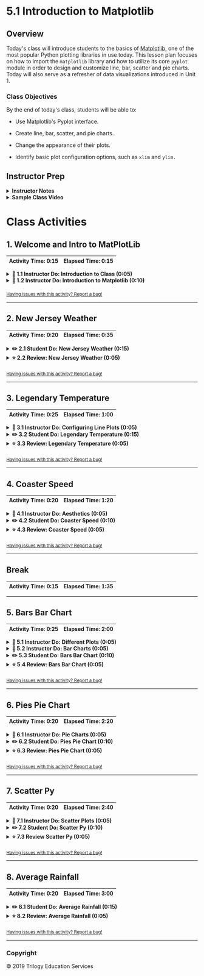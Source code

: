 # 5.1 Introduction to Matplotlib

## Overview

Today's class will introduce students to the basics of [Matplotlib](http://Matplotlib.org/), one of the most popular Python plotting libraries in use today. This lesson plan focuses on how to import the `matplotlib` library and how to utilize its core `pyplot` module in order to design and customize line, bar, scatter and pie charts. Today will also serve as a refresher of data visualizations introduced in Unit 1.

### Class Objectives

By the end of today's class, students will be able to:

* Use Matplotlib's Pyplot interface.

* Create line, bar, scatter, and pie charts.

* Change the appearance of their plots.

* Identify basic plot configuration options, such as `xlim` and `ylim.`

## Instructor Prep

<details>
  <summary><strong>Instructor Notes</strong></summary>

* A note on potential errors caused by the Matplotlib library:

  * `%matplotlib notebook` is used in a number of activities. It not only makes a plot interactive, but it also allows it to be updated after the initial plot. If students encounter weirdness during the activities, check to see that they use this line before importing the plotting libraries.

  * Ideally, students should update their Matplotlib to version 2.2 or newer. A bug with earlier versions resizes plots after an image is exported with the `savefig` method.

* The solutions to most of today's activities are fairly simple. The instructor should approach each exercise by presenting the expected output, briefly discussing the code used to generate it, and sharing the final image, but withholding the example code until the activity review.

  * This is to encourage students to develop the habit of exploring the Matplotlib documentation. A large part of the process of developing plots with the library is reading [examples](http://Matplotlib.org/examples/index.html), so it is important for them to become accustomed to this workflow.

* Please refer to our [Student FAQs?](../../../05-Instructor-Resources/README.md#unit-05-matplotlib) for answers to questions frequently asked by students of this program. If you have any recommendations for additional questions, feel free to log an issue or a pull request with your desired additions.

* Have your TAs refer to the [Time Tracker](TimeTracker.xlsx) to stay on track.

* Lastly, as a reminder, these slideshows are for instructor use only; when distributing slides to students, please first export the slides to a PDF file. You may then distribute the PDF file through Slack.

</details>

<details>
  <summary><strong>Sample Class Video</strong></summary>

* To view an example class lecture, see: [Class Video](https://codingbootcamp.hosted.panopto.com/Panopto/Pages/Viewer.aspx?id=ec176c10-1f37-4547-8e89-0e598aa6d66a). Note that video may not reflect the latest lesson plan.

</details>

# Class Activities

## 1. Welcome and Intro to MatPlotLib

| Activity Time:       0:15 |  Elapsed Time:      0:15  |
|---------------------------|---------------------------|

<details>
  <summary><strong>📣 1.1 Instructor Do: Introduction to Class (0:05)</strong></summary>

* Open the [slideshow](https://docs.google.com/presentation/d/1pJMdqh6TjdRAiZzT0y8dgeUYSTwRMODxB6MLyvOxacI) and use slides 1–4 to as you cover the following talking points:

  * This week we will be learning how to plot and analyze our datasets using Python.

  * Today's class will introduce students to Matplotlib, one of the most popular Python charting libraries in use.

  * We will focus in particular on familiarizing ourselves with the basics of a module named Pyplot, which we can use to create simple charts quickly.

* Slack out the [Student Guide](../StudentGuide.md), which contains the class objectives and useful links that students can refer to during this week's activities.

</details>

<details>
  <summary><strong>📣 1.2 Instructor Do: Introduction to Matplotlib (0:10)</strong></summary>

* Open the [slideshow](https://docs.google.com/presentation/d/1pJMdqh6TjdRAiZzT0y8dgeUYSTwRMODxB6MLyvOxacI)  and use slides 5–10 to accompany the beginning of this demonstration.

* Open and run [01-Ins_BasicLineGraphs/exponential_chart.ipynb](Activities/01-Ins_BasicLineGraphs/Solved/exponential_chart.ipynb) in Jupyter Notebook to show students how Pyplot can be used to create an exponential line plot. Be sure to cover the following talking points:

  * The NumPy library is often used alongside Pyplot. This package contains plenty of built-in methods for generating data.

  * `np.arange(start, end, step)` creates a list of numbers from `start` to `end`, where each number in the list is a `step` away from the next ones.

  * The `e_x` list is created using a list comprehension. List comprehensions allow lists to be created using mathematic formulas. For example, the one being used in this application takes values from the `x_axis` list one at a time, finds the exponent, and stores the response within a list.

    ![NumPy and List Comprehensions](Images/01-IntroToMatPlot_Lists.png)

  * Matplotlib allows users to generate plots by setting one list as the x-axis and another as the y-axis. It really is as simple as calling `plt.plot()`, passing those 2 lists through as parameters, and then calling `plt.show()` to print the chart to the screen.

  * Matplotlib handles the details of painting charts to the screen, but the programmer has full control over each stage of the drawing process if they really need it. By using `plt.xlabel()` and `plt.ylabel`, for example, users can easily add axis titles to their charts.

    ![Drawing a Line Chart](Images/01-IntroToMatPlot_MakeChart.png)

* Open and run [01-Ins_BasicLineGraphs/SinCos.ipynb](Activities/01-Ins_BasicLineGraphs/Solved/sin_cos.ipynb) in Jupyter Notebook to show students how Pyplot can be used to create a plot with multiple lines. Be sure to cover the following talking points:

  * `np.arange()`, `np.sin()`, and `np.cos()` are all being used to create the lists for the application's charts.

  * Charting multiple lines on the same chart is as simple as calling `plt.plot()` 2 times and providing Pyplot with different values.

    ![Sin and Cos](Images/01-IntroToMatPlot_SinCos.png)

  * While this plot is very simple, it introduces all of the major tools required to build much prettier plots in the future.

* Remind students that visualizations of data are valuable for far more than aesthetics. Trends and human insights buried within complex datasets are often clearest when the data is visualized in some way.

* Open the [Bay Area Weather blog post](https://blog.plon.io/tutorials/weather-data-for-san-francisco-bay-area-a-python-pandas-and-matplotlib-tutorial/), or just the [image](Images/01-temperature.png) and point out that the trend that each city follows is clear from the graphic but may _not_ be obvious in a table.

    ![Bay Area Weather screenshot](Images/01-temperature.png)

</details>

<sub>[Having issues with this activity? Report a bug!](https://form.jotform.com/93104673884161?activityTitle=1.%20Intro%20to%20Matplotlib&lessonTitle=Introduction%20to%20Matplotlib&lessonNumber=5.1)</sub>

- - -

## 2. New Jersey Weather

| Activity Time:       0:20 |  Elapsed Time:      0:35  |
|---------------------------|---------------------------|

<details>
  <summary><strong>✏️ 2.1 Student Do: New Jersey Weather (0:15)</strong></summary>

* **File:** [02-Stu_NJTemp/Unsolved/nj_temp.ipynb](Activities/02-Stu_NJTemp/Unsolved/nj_temp.ipynb)

* **Instructions:** [README](Activities/02-Stu_NJTemp/README.md)

* In this activity, students will create a series of line plots using temperature data from New Jersey.

* Open [02-Stu_NJTemp/Solved/NJ_temp.ipynb](Activities/02-Stu_NJTemp/Solved/NJ_temp.ipynb) in the Jupyter Notebook and run the code to show the end results of the application.

* You may choose to open the [slideshow](https://docs.google.com/presentation/d/1pJMdqh6TjdRAiZzT0y8dgeUYSTwRMODxB6MLyvOxacI) and use slides 11–13 to accompany this activity.

</details>

<details>
  <summary><strong>⭐ 2.2 Review: New Jersey Weather (0:05)</strong></summary>

* Open [02-Stu_NJTemp/nj_temp.ipynb](Activities/02-Stu_NJTemp/Solved/NJ_temp.ipynb) within the Jupyter Notebook and go through the code line by line with the class, answering whatever questions they may have.

  * A list of numbers ranging from 1 to 12 are created using `np.arange(1,13,1)`. The parameters passed tell NumPy to start at 1 and finish before 13, and that each value should be 1 greater than the last.

  * In order to create the Fahrenheit chart, simply pass the `x_axis` and `points` lists into `plt.plot()` and then run `plt.show()`.

    ![Fahrenheit Plot](Images/02-NJTemp_Fahrenheit.png)

  * To convert the values within the points list to Celsius, use a list comprehension where each value in the initial list is passed through the following formula: (x-32) * 0.56.

    ![Celsius Plot](Images/02-NJTemp_Celsius.png)

  * Showing both lines on a single chart is as simple as running the code for drawing both of the charts within the same cell and then using the `plt.show()` method.

</details>

<sub>[Having issues with this activity? Report a bug!](https://form.jotform.com/93104673884161?activityTitle=2.%20New%20Jersey%20Weather&lessonTitle=Introduction%20to%20Matplotlib&lessonNumber=5.1)</sub>

- - -

## 3. Legendary Temperature

| Activity Time:       0:25 |  Elapsed Time:      1:00  |
|---------------------------|---------------------------|

<details>
  <summary><strong>📣 3.1 Instructor Do: Configuring Line Plots (0:05)</strong></summary>

* Open the [slideshow](https://docs.google.com/presentation/d/1pJMdqh6TjdRAiZzT0y8dgeUYSTwRMODxB6MLyvOxacI) and use slides 14–17 to accompany the beginning of this demonstration as you cover the following talking points:

  * Matplotlib's basic line plots are rather bland.

  * Matplotlib offers considerable control over the details of our plots' appearances.

  * The easiest way to change the way things look in Matplotlib is to use **keyword arguments** to configure the behavior of `plot`.

* Slack out the updated sine and cosine example titled [03-Ins_ConfiguringLinePlots/line_config.ipynb](Activities/03-Ins_ConfiguringLinePlots/Solved/line_config.ipynb) and open the code within Jupyter Notebook. Explain the following:

  * While not massively different aesthetically, this new version of the sin/cos plot does introduce some additional components.

  * `plt.hlines()` is used to draw a horizontal line. This method takes in 3 parameters: the _y_ value across which the line will be drawn, the _x_ value where the line will start, and the _x_ value where the line will end.

  * The transparency of the horizontal line can also be set using the `alpha=` keyword and passing a number between 0 and 1. This setting is possible with most Matplotlib plotting functions.

    ![Horizontal Line](Images/03-LineConfiguration_HLines.png)

* Draw attention to the lines being drawn and set to `sin_handle,` and `cos_handle,` and explain:

  * `pyplot.plot` returns a list of the lines that were added to the plot.

  * This bit of code is using argument unpacking to select only the first line from that list of lines.

  * So, calling the `sine_handle` is a reference to the lines object.

  * `plt.plot()` can take in more parameters than just the **x** and **y** values for the line being charted. For example, the markers for a plot can be set using `marker=`, the color of a plot can be set using `color=`, and the label for a line can be set using `label=`.

    ![Tupled Plots](Images/03-LineConfiguration_Tupled.png)

  * The `plt.legend()` method allows the user to create a legend for their chart. The `loc` argument is used to set the location of the legend on the chart.

  * While the `plt.show()` command has not changed, a new line called `plt.savefig()` has been added which will save a version of the chart to an external file. Simply pass the file path desired as a parameter to save the image.

    ![Adding Legends](Images/03-LineConfiguration_Legend.png)

* Explain that the different [markers](http://Matplotlib.org/api/markers_api.html) and [colors](http://Matplotlib.org/api/colors_api.html) are available in the documentation, which students are encouraged to peruse when building their plots.

</details>

<details>
  <summary><strong>✏️ 3.2 Student Do: Legendary Temperature (0:15)</strong></summary>

* **File:** [avg_temp.png](Activities/04-Stu_LegendaryTemperature/Images/avg_temp.png)

* **Instructions:** [README](Activities/04-Stu_LegendaryTemperature/README.md)

  * In this activity, students will edit the line plots they created earlier so that these charts are more visually interesting.

* Encourage students to play with additional configuration options beyond those asked for. Slack out links to the Matplotlib API so that students can play around with the library when they finish the activity.

* You may choose to open the [slideshow](https://docs.google.com/presentation/d/1pJMdqh6TjdRAiZzT0y8dgeUYSTwRMODxB6MLyvOxacI) and use slides 18–20 to accompany this activity. Otherwise, show the students what chart they will be attempting to create.

![avg_temp.png](Activities/04-Stu_LegendaryTemperature/Images/avg_temp.png)

</details>

<details>
  <summary><strong>⭐ 3.3 Review: Legendary Temperature (0:05)</strong></summary>

* Open [04-Stu_LegendaryTemperature/legendary_temp.ipynb](Activities/04-Stu_LegendaryTemperature/Solved/legendary_temp.ipynb) within the Jupyter Notebook and go through the code line by line with the class, answering whatever questions they may have. Cover the following talking points:

  * Both `fahrenheit` and `celsius` are followed by commas to set them as tuples. This is crucial because `plt.legend()` expects to be handed tuples within its `handles` parameter and would return an error otherwise.

  * The `loc` parameter of `plt.legend()` has been set to "best" within this application. This allows Matplotlib to decide where to place the legend so that it does not get in the way.

    ![Plot Formatting Code](Images/04-LegendaryTemp_Formatting.png)

* Check with the class to see what interesting formatting options they uncovered during this activity and ask a couple of them to come up and explain their code to the class.

</details>

<sub>[Having issues with this activity? Report a bug!](https://form.jotform.com/93104673884161?activityTitle=3.%20Legendary%20Temperature&lessonTitle=Introduction%20to%20Matplotlib&lessonNumber=5.1)</sub>

- - -

## 4. Coaster Speed

| Activity Time:       0:20 |  Elapsed Time:      1:20  |
|---------------------------|---------------------------|

<details>
  <summary><strong>📣 4.1 Instructor Do: Aesthetics (0:05)</strong></summary>

* Open the [slideshow](https://docs.google.com/presentation/d/1pJMdqh6TjdRAiZzT0y8dgeUYSTwRMODxB6MLyvOxacI) and use slides 21–27 to accompany the beginning of this demo while covering the following talking points:

  * The best plots, like the best code, are easy to read. Emphasize that this is different from being beautiful. Graphics need not be artistic, but they should be easy to understand.

  * Some ways to improve readability include:

    * Adding labels to the x-axis

    * Adding labels to the y-axis

    * Adding titles to plots

    * Limiting the extent of the plot to bound the plot's data points

  * In some cases, adding grids can also help but this can be very situational.

  * Adding labels ensures that the graphic remains honest and easy to understand, even in cases where the visualization is not immediately transparent to most viewers, such as with [Sankey diagrams](https://en.wikipedia.org/wiki/Sankey_diagram).

  * Limiting the extent of the plot maximizes the [data-to-ink ratio](https://infovis-wiki.net/wiki/Data-Ink_Ratio) and constrains the plot to display only relevant information.

* Open the [basic aesthetics added to sine and cosine plot](Images/05-Aesthetics_Output.png). Explain the following:

  * This plot is not yet attractive but is more readable than the previous plots, thanks to the labels and changes being made to the x-axis.

  * `plt.xlabel()`, `plt.ylabel()`, and `plt.title()` are fairly self-explanatory. Simply pass a string into them as a parameter, and the labels and title will be drawn onto the chart.

  * `plt.xlim()` and `plt.ylim()` are used to set where the axes for the chart should begin and end. Matplotlib will naturally create charts with a lot of empty space and these methods can help to limit that.

  * `plt.grid()` is also fairly obvious. Through its use, gridlines are added to the chart.

    ![updated sine and cosine plot](Activities/05-Ins_Aesthetics/Images/sin_cos_with_markers.png)

</details>

<details>
  <summary><strong>✏️ 4.2 Student Do: Coaster Speed (0:10)</strong></summary>

* **File:** [Coaster Speed Chart](Activities/06-Stu_RollerCoaster/Images/CoasterSpeed.png)

* **Instructions:** [README](Activities/06-Stu_RollerCoaster/README.md)

* In this activity, students will create a line chart that graphs the speed of a roller coaster over time. They will then style the chart and add some aesthetics to it.

* You may choose to open the [slideshow](https://docs.google.com/presentation/d/1pJMdqh6TjdRAiZzT0y8dgeUYSTwRMODxB6MLyvOxacI) and use slides 28–30 to accompany this activity. Otherwise show the students what chart they will be attempting to create.

![Coaster Speed Chart](Images/06-CoasterSpeed_Output.png)

</details>

<details>
  <summary><Strong>⭐ 4.3 Review: Coaster Speed (0:05)</strong></summary>

* Open up [06-Stu_RollerCoaster/coaster_speed.ipynb](Activities/06-Stu_RollerCoaster/Solved/coaster_speed.ipynb) within the Jupyter Notebook and go through the code line by line with the class, answering whatever questions they may have. Cover the following talking points:

  * `plt.title()`, `plt.xlabel()`, and `plt.ylabel()` are used to set the title and axis labels.

  * `plt.xlim()` and `plt.ylim()` are set so that there is as little empty space as possible on the chart while still making it understandable.

    ![Coaster Code](Images/06-CoasterSpeed_Code.png)

</details>

<sub>[Having issues with this activity? Report a bug!](https://form.jotform.com/93104673884161?activityTitle=4.%20Coaster%20Speed&lessonTitle=Introduction%20to%20Matplotlib&lessonNumber=5.1)</sub>

- - -

## Break

| Activity Time:       0:15 |  Elapsed Time:      1:35  |
|---------------------------|---------------------------|

- - -

## 5. Bars Bar Chart

| Activity Time:       0:25 |  Elapsed Time:      2:00  |
|---------------------------|---------------------------|

<details>
  <summary><strong>📣 5.1 Instructor Do: Different Plots (0:05)</strong></summary>

* Open the [slideshow](https://docs.google.com/presentation/d/1pJMdqh6TjdRAiZzT0y8dgeUYSTwRMODxB6MLyvOxacI) and use slides 32–34 while covering the following talking points:

  * Matplotlib provides a simple interface for producing more than line plots.

  * The most common charts students will generate are line charts, bar charts, pie charts, and scatter plots.

  * **Bar charts** are useful for comparing different entities to one another.

  * **Pie charts** are suitable for displaying parts of a whole—in particular, the amount each constituent contributes to the complete dataset.

  * **Scatter plots** are good for displaying where points fall with respect to 2 different factors.

  * It's important to choose the right plot for a given dataset; the wrong choice can make a graphic less readable or even make the data misleading.

  * Some data might lend itself to different plots; some data can be reasonably displayed via bar or pie chart, for instance.

</details>

<details>
  <summary><strong>📣 5.2 Instructor Do: Bar Charts (0:05)</strong></summary>

* Open the [slideshow](https://docs.google.com/presentation/d/1pJMdqh6TjdRAiZzT0y8dgeUYSTwRMODxB6MLyvOxacI) and use slides 35–39 while covering the following talking points:

  * Bar charts are particularly useful when trying to visualize data that is counted or a single variable that is measured multiple times.

    * Data that comes from a single variable is called **univariate**.

    * For example, the amount of rainfall per month for a given location or the results of a poll containing a few different categories could be visualized effectively with a bar chart.

  * Bar charts are not very useful when comparing **bivariate** data, or data that compares 2 different variables.

    * For example, a dataset comparing the number of ice cream bars sold versus daily temperature would not be visualized well using a bar chart.

* Ask the students to think of a few other examples of univariate datasets that would be visualized well with bar charts.

* Open the bar chart example within Jupyter Notebook: [07-Ins_BarCharts/bar_chart.ipynb](Activities/07-Ins_BarCharts/Solved/bar_chart.ipynb). Cover the following talking points:

  * When dealing with bar charts, it is necessary to provide the heights of each bar within an array.

  * The x-axis will also be an array whose length must equal that of the list of heights.

  * Instead of using `plt.plot()` bar charts are drawn using `plt.bar()`.

  * The `align` parameter for `plt.bar()` is center to center the data on each tick.

    ![Axes and Plotting](Images/07-BarCharts_Plot.png)

  * An additional aesthetic challenge unique to bar charts is aligning the tick locations on the x-axis and providing textual, rather than numeric, labels.

  * The `tick_locations` list created within this application places a tick for each value in the `x_axis`.

    ![Ticks](Images/07-BarCharts_Ticks.png)

  * `plt.xlim()` and `plt.ylim()` are set so that there is some space between the bars and the edge of the chart. This makes the chart look a little better aesthetically.

</details>

<details>
  <summary><strong>✏️ 5.3 Student Do: Bars Bar Chart (0:10)</strong></summary>

* **Files:**

  * [08-Stu_PyBars/py_bars.ipynb](Activities/08-Stu_PyBars/Unsolved/py_bars.ipynb)

  * [Bars Bar Chart](Activities/08-Stu_PyBars/Images/BarDensity.png)

* **Instructions:** [README.md](Activities/08-Stu_PyBars/README.md)

* In this activity, students will create a bar chart that visualizes the density of bars within major U.S. cities.

* You may choose to open the [slideshow](https://docs.google.com/presentation/d/1pJMdqh6TjdRAiZzT0y8dgeUYSTwRMODxB6MLyvOxacI) and use slides 40–42 to accompany this activity. Otherwise, show the students what chart they will be attempting to create.

![PyBars Output](Images/08-PyBars_Output.png)

</details>

<details>
  <summary><strong>⭐ 5.4 Review: Bars Bar Chart (0:05)</strong></summary>

* Open [08-Stu_PyBars/py_bars.ipynb](Activities/08-Stu_PyBars/Solved/py_bars.ipynb) within the Jupyter Notebook and go through the code line by line with the class, answering whatever questions they may have.

* Focus on the ticks set for the bar chart in particular.

* Explain that `plt.xlim()` is set to go from -0.75 to the length of the y-axis minus 0.25 so that there is a degree of space between the leftmost bar and the edge of the chart.

    ![PyBars Code](Images/08-PyBars_Code.png)

* Explain that the process of tweaking aesthetic parameters can be time consuming. This is why we always want to save our Python code that we use to generate figures - a notebook or script makes recreating any plot trivial.

</details>

<sub>[Having issues with this activity? Report a bug!](https://form.jotform.com/93104673884161?activityTitle=5.%20Bars%20Bar%20Chart&lessonTitle=Introduction%20to%20Matplotlib&lessonNumber=5.1)</sub>

- - -

## 6. Pies Pie Chart

| Activity Time:       0:20 |  Elapsed Time:      2:20  |
|---------------------------|---------------------------|

<details>
  <summary><strong>📣 6.1 Instructor Do: Pie Charts (0:05)</strong></summary>

* Open the [slideshow](https://docs.google.com/presentation/d/1pJMdqh6TjdRAiZzT0y8dgeUYSTwRMODxB6MLyvOxacI) and use slides 43–47 while covering the following talking points:

  * Pie charts are particularly useful when trying to visualize percentage, fractional, or proportional data.

    * Essentially, pie charts are great at visualizing "piece of the pie" data.

    * For example, the proportion of Democratic versus Republican versus independent voters would be visualized effectively with a pie chart.

    * The fewer the number of categories, the greater the effectiveness of a pie chart.

    * Pie charts are not effective with datasets that have more than about 10 categories. Similar to bar charts, pie charts are only effective describing univariate data.

    * When there are too many categories, pie charts become too busy and lose their effectiveness.

  * Due to the overlap of functionality, bar charts can also be used to visualize the same data used to generate a pie chart.

    * However, pie charts can be far more dramatic and effective demonstrating a fractional relationship.

    * When in doubt, it is always safer to visualize using a bar chart rather than overcrowding a pie chart.

* Ask the students to think of a few other examples of univariate datasets that would be visualized well with pie charts.

* Open the pie chart example: [09-Ins_PieCharts/pie_chart.ipynb](Activities/09-Ins_PieCharts/Solved/pie_chart.ipynb). Cover the following talking points:

  * The sizes of each wedge are passed into `plt.pie()` as an array. Lists containing the labels for each wedge and the colors for each wedge are also passed in.

  * The pie chart allows the user to choose a wedge to "explode," using the `explode` option. This will separate one wedge from the rest so that it is easier to examine.

  * Inside of the `plt.pie()` method, a parameter of `autopc="%1.1%%"` is being passed. This will automatically convert the values passed into percentages with one decimal place.

    ![Pie Plotting](Images/09-pie01.png)

  * Matplotlib does not constrain pie charts to be circular—by default, they will be ovals if the window the plot lives in is not a square. This is why `plt.axis("equal")` is being passed.

    ![Pie Axis](Images/09-pie02.png)

* Explain that there are additional configuration options available for improving the appearance of Matplotlib's pie charts should students desire to look into them.

</details>

<details>
  <summary><strong>✏️ 6.2 Student Do: Pies Pie Chart (0:10)</strong></summary>

* **Files:**

  * [10-Stu_PyPies/py_pie.ipynb](Activities/10-Stu_PyPies/Unsolved/py_pie.ipynb)

  * [Pies Pie Chart](Activities/10-Stu_PyPies/Images/PyPies.png)

* **Instructions:** [README.md](Activities/10-Stu_PyPies/README.md)

* In this activity, students will create a pie chart that visualizes the favorite pies within the United States.

* You may choose to open the [slideshow](https://docs.google.com/presentation/d/1pJMdqh6TjdRAiZzT0y8dgeUYSTwRMODxB6MLyvOxacI) and use slides 48–50 to accompany this activity. Otherwise, show the students what chart they will be attempting to create.

  ![PyPies Output](Images/10-PyPies_Output.png)

</details>

<details>
  <summary><strong>⭐ 6.3 Review: Pies Pie Chart (0:05)</strong></summary>

* Open [10-Stu_PyPies/py_pie.ipynb](Activities/10-Stu_PyPies/Solved/py_pie.ipynb) within the Jupyter Notebook and go through the code line by line with the class, answering whatever questions they may have. Cover the following talking points:

  * One of the things that makes this activity challenging is knowing what colors are available for use. Students can find a list of colors available to peruse [here](https://matplotlib.org/users/colors.html).

  * Pie charts are easy to make because the editing of a chart only really requires the editing of values. The styling and aesthetics other than this are fairly uniform across charts.

    ![Py Pies Plotting](Images/10-PyPies_Plotting.png)

</details>

<sub>[Having issues with this activity? Report a bug!](https://form.jotform.com/93104673884161?activityTitle=6.%20Pies%20Pie%20Chart&lessonTitle=Introduction%20to%20Matplotlib&lessonNumber=5.1)</sub>

- - -

## 7. Scatter Py

| Activity Time:       0:20 |  Elapsed Time:      2:40  |
|---------------------------|---------------------------|

<details>
  <summary><strong>📣 7.1 Instructor Do: Scatter Plots (0:05)</strong></summary>

* Open the [slideshow](https://docs.google.com/presentation/d/1pJMdqh6TjdRAiZzT0y8dgeUYSTwRMODxB6MLyvOxacI) and use slides 51–55 to while covering the following talking points:

  * Scatter plots are extremely useful when visualizing **bivariate** data, or data that relates 2 variables.

    * Any data that we can plot on the x- and y-axis from 2 lists is considered bivariate data.

    * We can describe bivariate data as something versus something else.

    * For example, if we were to plot the amount of ice cream sold per day versus daily temperature, this bivariate data would be best visualized using a scatter plot.

  * Scatter plots are one of the cleanest and most effective charts to use on large datasets (datasets that have 500 values or more).

  * Scatter plots are frequently used to visualize clusters in a dataset.

  * Scatter plots are not great for visualizing continuous measurements.

    * The most common continuous data is data measured over time, or **time series** data.

  * When data is continuous, we often want to be able to interpolate between measurements. In this case, scatter plots may not be as effective as a line plot.

    * This is especially true if the dataset is small—the smaller the dataset, the more likely the audience will want to read between the data points.

  * In most cases, datasets will be large enough to effectively use scatter plots.

* Finally, open the scatter plot example: [11-Ins_ScatterPlots/scatter_plot.ipynb](Activities/11-Ins_ScatterPlots/Solved/scatter_plot.ipynb). Cover the following talking points:

  * This plot uses random data just so the class can avoid cluttering the example with Pandas cleanup—later activities will provide more realistic context.

  * Generating scatter plots demands the simplest set of methods of all the charts so far. Simply take in 2 sets of data and pass them into `plt.scatter()`.

  * The code can change the size of each dot by passing the `s=<LIST>` parameter. In this case, the values stored within `x_axis` will determine the size of a dot.

    ![Scatter Plots](Images/11-scatter.png)

</details>

<details>
  <summary><strong>✏️ 7.2 Student Do: Scatter Py (0:10)</strong></summary>

* **Files:**

  * [12-Stu_ScatterPy/ice_cream_sales.ipynb](Activities/12-Stu_ScatterPy/Unsolved/ice_cream_sales.ipynb)

  * [IceCreamSales Chart](Activities/12-Stu_ScatterPy/Images/IceCreamSales.png)

* **Instructions:** [README.md](Activities/12-Stu_ScatterPy/README.md)

* In this activity, students will create a scatter plot that visualizes ice cream sales in comparison to temperature increases.

* You may choose open up the [slideshow](https://docs.google.com/presentation/d/1pJMdqh6TjdRAiZzT0y8dgeUYSTwRMODxB6MLyvOxacI) and use slides 56–58 to accompany this activity. Otherwise, show the students what chart they will be attempting to create.

  ![PyScatter Output](Images/12-ScatterPy_Output.png)

</details>

<details>
  <summary><strong>⭐ 7.3 Review Scatter Py (0:05)</strong></summary>

* Open [12-Stu_ScatterPy/ice_cream_sales.ipynb](Activities/12-Stu_ScatterPy/Solved/ice_cream_sales.ipynb) within the Jupyter Notebook and go through the code line by line with the class, answering whatever questions they may have. Be sure to point out the following:

  * In order to make the scatter plot easier to read, we customized the color and boarder of the markers using the `facecolors` and `edgecolors` arguments.

    * If students are curious about the different color options and shape options, they can look at `matplotlib.pyplot` documentation

  * Often times with scatter plot data, values will be tightly clustered or there will be large ranges of white space between values. It is a good idea to set the `plt.xlim()` and `plt.ylim()` functions to ensure our figures are clear and readable.

</details>

<sub>[Having issues with this activity? Report a bug!](https://form.jotform.com/93104673884161?activityTitle=7.%20Scatter%20Py&lessonTitle=Introduction%20to%20Matplotlib&lessonNumber=5.1)</sub>

- - -

## 8. Average Rainfall

| Activity Time:       0:20 |  Elapsed Time:      3:00  |
|---------------------------|---------------------------|

<details>
  <summary><strong>✏️ 8.1 Student Do: Average Rainfall (0:15)</strong></summary>

* **Files:**

  * [avg_rain_state.csv](Activities/13-Stu_AvgRain/Resources/avg_rain_state.csv)

  * [avg_state_rain.ipynb](Activities/13-Stu_AvgRain/Unsolved/avg_state_rain.ipynb)

  * [avg_state_rain.png](Activities/13-Stu_AvgRain/Images/avg_state_rain.png)

* **Instructions:**

  * [README](Activities/13-Stu_AvgRain/README.md)

* In this activity, students will import data from a CSV file to create a bar chart that shows the average rainfall in different states. This will require them to think outside the box and try using Pandas alongside Matplotlib.

* You may choose to open the [slideshow](https://docs.google.com/presentation/d/1pJMdqh6TjdRAiZzT0y8dgeUYSTwRMODxB6MLyvOxacI) and use slides 59–62 to accompany this activity. Otherwise, show the students what chart they will be attempting to create.

  ![Average Rain Output](Images/13-AverageRain_Output.png)

</details>

<details>
  <summary><strong>⭐ 8.2 Review: Average Rainfall (0:05)</strong></summary>

* Open [13-Stu_AvgRain/avg_state_rain.ipynb](Activities/13-Stu_AvgRain/Solved/avg_state_rain.ipynb) within the Jupyter Notebook and go through the code line by line with the class, answering whatever questions they may have.

* Point out to students that this figure is very busy. A bar plot of this size may be good for exploratory analysis, but not for presentation or reporting.

* Explain that in data science, it is very important to make figures that summarize data truthfully. However, if a figure takes too long to digest, it will lose its effectiveness.

* Explain that as we progress further into the course, we will learn methods of identifying trends and calculating statistics on larger datasets. This will enable us to make more powerful tables and figures that will tell the same story without the visual clutter.

</details>

<sub>[Having issues with this activity? Report a bug!](https://form.jotform.com/93104673884161?activityTitle=8.%20Average%20Rainfall&lessonTitle=Introduction%20to%20Matplotlib&lessonNumber=5.1)</sub>

- - -

### Copyright

© 2019 Trilogy Education Services
